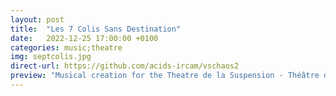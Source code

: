 ```yaml
---
layout: post
title:  "Les 7 Colis Sans Destination"
date:   2022-12-25 17:00:00 +0100
categories: music;theatre
img: septcolis.jpg
direct-url: https://github.com/acids-ircam/vschaos2
preview: "Musical creation for the Theatre de la Suspension - Théâtre de Vanves 10 & 11/01/2022"
---
```


